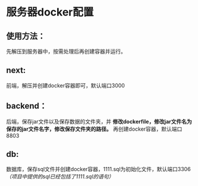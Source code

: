 # 服务器docker配置
## 使用方法：
先解压到服务器中，按需处理后再创建容器并运行。
## next:
前端，解压并创建docker容器即可，默认端口3000
## backend：
后端，保存jar文件以及保存数据的文件夹，并 **修改dockerfile，修改jar文件名为保存的jar文件名字，修改保存文件夹的路径。** 再创建docker容器，默认端口8803
## db:
数据库，保存sql文件并创建docker容器，1111.sql为初始化文件，默认端口3306 _（项目中提供的sql已经包括了1111.sql的语句）_ 
